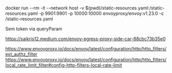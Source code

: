 docker run --rm -it --network host -v $(pwd)/static-resources.yaml:/static-resources.yaml  -p 9901:9901 -p 10000:10000 envoyproxy/envoy:v1.23.0 -c /static-resources.yaml


Sem token via queryParam

https://saikris12.medium.com/envoy-egress-proxy-side-car-88cbc73b35e0




https://www.envoyproxy.io/docs/envoy/latest/configuration/http/http_filters/ext_authz_filter
https://www.envoyproxy.io/docs/envoy/latest/configuration/http/http_filters/local_rate_limit_filter#config-http-filters-local-rate-limit
